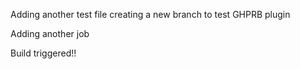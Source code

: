 Adding another test file
creating a new branch to test GHPRB plugin  


Adding another job  


Build triggered!!
